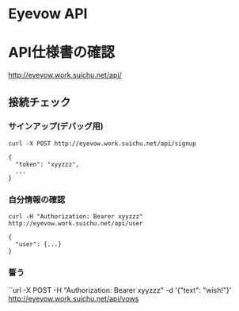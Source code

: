 # Eyevow API

# API仕様書の確認

http://eyevow.work.suichu.net/api/

## 接続チェック

### サインアップ(デバッグ用)

```
curl -X POST http://eyevow.work.suichu.net/api/signup
```

```
{
  "token": "xyyzzz",
  ...
}
```

### 自分情報の確認

```
curl -H "Authorization: Bearer xyyzzz" http://eyevow.work.suichu.net/api/user
```

```
{
  "user": {...}
}
```

### 誓う

``url -X POST -H "Authorization: Bearer xyyzzz" -d '{"text": "wish!"}' http://eyevow.work.suichu.net/api/vows
```

